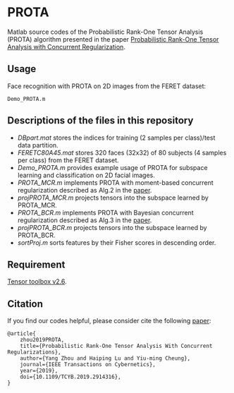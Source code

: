# PROTA
Matlab source codes of the Probabilistic Rank-One Tensor Analysis (PROTA) algorithm presented in the paper [Probabilistic Rank-One Tensor Analysis with Concurrent Regularization](https://ieeexplore.ieee.org/document/8718518).

## Usage
Face recognition with PROTA on 2D images from the FERET dataset: 
```
Demo_PROTA.m
```

## Descriptions of the files in this repository  
 - *DBpart.mat* stores the indices for training (2 samples per class)/test data partition.
 - *FERETC80A45.mat* stores 320 faces (32x32) of 80 subjects (4 samples per class) from the FERET dataset.
 - *Demo_PROTA.m* provides example usage of PROTA for subspace learning and classification on 2D facial images.
 - *PROTA_MCR.m* implements PROTA with moment-based concurrent regularization described as Alg.2 in the [paper](https://ieeexplore.ieee.org/document/8718518).
 - *projPROTA_MCR.m* projects tensors into the subspace learned by PROTA_MCR.
 - *PROTA_BCR.m* implements PROTA with Bayesian concurrent regularization described as Alg.3 in the [paper](https://ieeexplore.ieee.org/document/8718518).
 - *projPROTA_BCR.m* projects tensors into the subspace learned by PROTA_BCR.
 - *sortProj.m* sorts features by their Fisher scores in descending order.

## Requirement
[Tensor toolbox v2.6](http://www.tensortoolbox.org/).

## Citation
If you find our codes helpful, please consider cite the following [paper](https://ieeexplore.ieee.org/document/8718518):
```
@article{
    zhou2019PROTA,
    title={Probabilistic Rank-One Tensor Analysis With Concurrent Regularizations},
    author={Yang Zhou and Haiping Lu and Yiu-ming Cheung},
    journal={IEEE Transactions on Cybernetics},
    year={2019},
    doi={10.1109/TCYB.2019.2914316},
}
```
